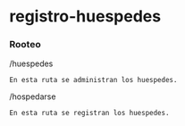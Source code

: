 # registro-huespedes

### Rooteo
/huespedes
  
    En esta ruta se administran los huespedes.
    
/hospedarse
 
    En esta ruta se registran los huespedes.
